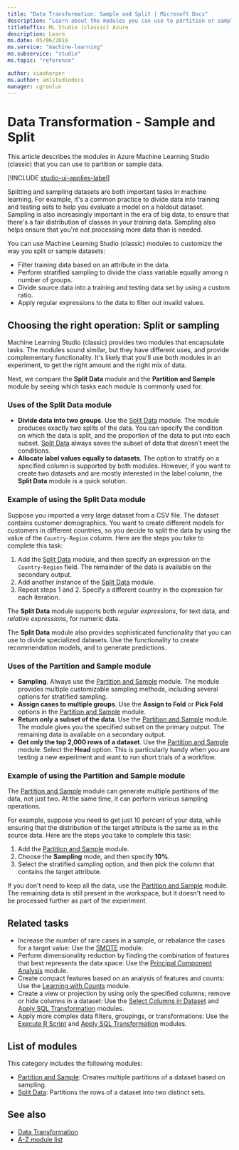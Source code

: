 ```yaml
---
title: "Data Transformation: Sample and Split | Microsoft Docs"
description: "Learn about the modules you can use to partition or sample data."
titleSuffix: ML Studio (classic) Azure
description: Learn 
ms.date: 05/06/2019
ms.service: "machine-learning"
ms.subservice: "studio"
ms.topic: "reference"

author: xiaoharper
ms.author: amlstudiodocs
manager: cgronlun
---
```

# Data Transformation - Sample and Split

This article describes the modules in Azure Machine Learning Studio (classic) that you can use to partition or sample data.

[!INCLUDE [studio-ui-applies-label](../includes/studio-ui-applies-label.md)]

Splitting and sampling datasets are both important tasks in machine learning. For example, it's a common practice to divide data into training and testing sets to help you evaluate a model on a holdout dataset. Sampling is also increasingly important in the era of big data, to ensure that there's a fair distribution of classes in your training data. Sampling also helps ensure that you're not processing more data than is needed.

You can use Machine Learning Studio (classic) modules to customize the way you split or sample datasets:

- Filter training data based on an attribute in the data.
- Perform stratified sampling to divide the class variable equally among *n* number of groups.
- Divide source data into a training and testing data set by using a custom ratio.
- Apply regular expressions to the data to filter out invalid values.

## Choosing the right operation: Split or sampling

Machine Learning Studio (classic) provides two modules that encapsulate tasks. The modules sound similar, but they have different uses, and provide complementary functionality. It's likely that you'll use both modules in an experiment, to get the right amount and the right mix of data.

Next, we compare the **Split Data** module and the **Partition and Sample** module by seeing which tasks each module is commonly used for.

### Uses of the Split Data module
 
- **Divide data into two groups**. Use the [Split Data](split-data.md) module. The module produces exactly two splits of the data. You can specify the condition on which the data is split, and the proportion of the data to put into each subset. [Split Data](split-data.md) always saves the subset of data that doesn’t meet the conditions.
- **Allocate label values equally to datasets**. The option to stratify on a specified column is supported by both modules. However, if you want to create two datasets and are mostly interested in the label column, the **Split Data** module is a quick solution.

### Example of using the Split Data module

Suppose you imported a very large dataset from a CSV file. The dataset contains customer demographics. You want to create different models for customers in different countries, so you decide to split the data by using the value of the `Country-Region` column. Here are the steps you take to complete this task:

1. Add the [Split Data](split-data.md) module, and then specify an expression on the `Country-Region` field. The remainder of the data is available on the secondary output. 
2. Add another instance of the [Split Data](split-data.md) module.
3. Repeat steps 1 and 2. Specify a different country in the expression for each iteration.

The **Split Data** module supports both *regular expressions*, for text data, and *relative expressions*, for numeric data.

The **Split Data** module also provides sophisticated functionality that you can use to divide specialized datasets. Use the functionality to create recommendation models, and to generate predictions.

### Uses of the Partition and Sample module
 
- **Sampling**. Always use the [Partition and Sample](partition-and-sample.md) module. The module provides multiple customizable sampling methods, including several options for stratified sampling.
- **Assign cases to multiple groups**. Use the **Assign to Fold** or **Pick Fold** options in the [Partition and Sample](partition-and-sample.md) module.
- **Return only a subset of the data**. Use the [Partition and Sample](partition-and-sample.md) module. The module gives you the specified subset on the primary output. The remaining data is available on a secondary output.
- **Get only the top 2,000 rows of a dataset**. Use the [Partition and Sample](partition-and-sample.md) module. Select the **Head** option. This is particularly handy when you are testing a new experiment and want to run short trials of a workflow.

### Example of using the Partition and Sample module

The [Partition and Sample](partition-and-sample.md) module can generate multiple partitions of the data, not just two. At the same time, it can perform various sampling operations.

For example, suppose you need to get just 10 percent of your data, while ensuring that the distribution of the target attribute is the same as in the source data. Here are the steps you take to complete this task:

1. Add the [Partition and Sample](partition-and-sample.md) module.
2. Choose the **Sampling** mode, and then specify **10%**.
3. Select the stratified sampling option, and then pick the column that contains the target attribute.

If you don't need to keep all the data, use the [Partition and Sample](partition-and-sample.md) module. The remaining data is still present in the workspace, but it doesn't need to be processed further as part of the experiment.

## Related tasks

- Increase the number of rare cases in a sample, or rebalance the cases for a target value: Use the [SMOTE](smote.md) module.
- Perform dimensionality reduction by finding the combination of features that best represents the data space: Use the [Principal Component Analysis](principal-component-analysis.md) module.
- Create compact features based on an analysis of features and counts: Use the [Learning with Counts](data-transformation-learning-with-counts.md) module.
- Create a view or projection by using only the specified columns; remove or hide columns in a dataset: Use the [Select Columns in Dataset](select-columns-in-dataset.md) and [Apply SQL Transformation](apply-sql-transformation.md) modules.
- Apply more complex data filters, groupings, or transformations: Use the [Execute R Script](execute-r-script.md) and [Apply SQL Transformation](apply-sql-transformation.md) modules.

## List of modules

This category includes the following modules:

- [Partition and Sample](partition-and-sample.md): Creates multiple partitions of a dataset based on sampling.
- [Split Data](split-data.md): Partitions the rows of a dataset into two distinct sets.

## See also

- [Data Transformation](data-transformation.md)
- [A-Z module list](a-z-module-list.md)

